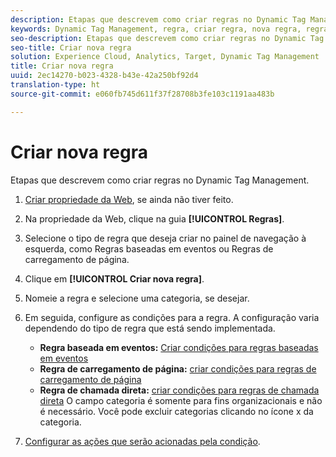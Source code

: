 ```yaml
---
description: Etapas que descrevem como criar regras no Dynamic Tag Management.
keywords: Dynamic Tag Management, regra, criar regra, nova regra, regra baseada em evento, regra de carregamento de página, regra de chamada direta
seo-description: Etapas que descrevem como criar regras no Dynamic Tag Management.
seo-title: Criar nova regra
solution: Experience Cloud, Analytics, Target, Dynamic Tag Management
title: Criar nova regra
uuid: 2ec14270-b023-4328-b43e-42a250bf92d4
translation-type: ht
source-git-commit: e060fb745d611f37f28708b3fe103c1191aa483b

---
```



# Criar nova regra

Etapas que descrevem como criar regras no Dynamic Tag Management.

1. [Criar propriedade da Web](../../../implement/c-implement-with-dtm/t-create-web-property.md#task_960467FBB7A54499AC228CB3AA3C4123), se ainda não tiver feito.
1. Na propriedade da Web, clique na guia **[!UICONTROL Regras]**.
1. Selecione o tipo de regra que deseja criar no painel de navegação à esquerda, como Regras baseadas em eventos ou Regras de carregamento de página.
1. Clique em **[!UICONTROL Criar nova regra]**.
1. Nomeie a regra e selecione uma categoria, se desejar.
1. Em seguida, configure as condições para a regra. A configuração varia dependendo do tipo de regra que está sendo implementada.

   * **Regra baseada em eventos:** [Criar condições para regras baseadas em eventos](../../../implement/c-implement-with-dtm/c-rules/t-rules-event-conditions.md#task_A122DE72110F4579A91F9D96D92D39FC)
   * **Regra de carregamento de página:** [criar condições para regras de carregamento de página](../../../implement/c-implement-with-dtm/c-rules/t-rules-page-conditions.md#task_69B41CB230EE4530A755D91233F73706)
   * **Regra de chamada direta:** [criar condições para regras de chamada direta](../../../implement/c-implement-with-dtm/c-rules/t-rules-direct-conditions.md#task_85EB8F01775A402BA53B8298F0AADA09)
   O campo categoria é somente para fins organizacionais e não é necessário. Você pode excluir categorias clicando no ícone x da categoria.
1. [Configurar as ações que serão acionadas pela condição](../../../implement/c-implement-with-dtm/c-rules/t-rules-actions.md#task_94DFE0D8B53A43E2892851BABE381121).
